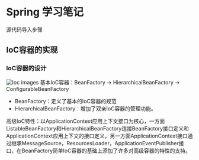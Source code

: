 # Spring 学习笔记
源代码导入步骤
## IoC容器的实现
### IoC容器的设计
![Ioc images](https://github.com/wxkgh/SignOn/blob/master/Review/images/Ioc%20Interface.png)
基本IoC容器：BeanFactory -> HierarchicalBeanFactory -> ConfigurableBeanFactory
  - BeanFactory：定义了基本的IoC容器的规范
  - HierarchicalBeanFactory：增加了双亲IoC容器的管理功能。
  
高级IoC特性：以ApplicationContext应用上下文接口为核心，一方面ListableBeanFactory和HierarchicalBeanFactory连接BeanFactory接口定义和ApplicationContext应用上下文的接口定义，另一方面ApplicationContext接口通过继承MessageSource，ResourcesLoader，ApplicationEventPublisher接口，在BeanFactory简单IoC容器的基础上添加了许多对高级容器的特性的支持。

